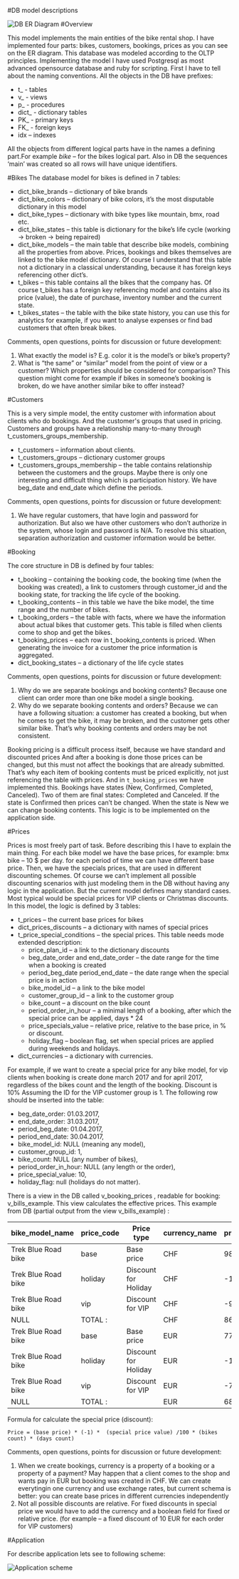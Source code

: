 #DB model descriptions

![DB ER Diagram](https://github.com/vladimirschuka/BikeRentalShop/blob/master/documentation/diagram.jpg)
#Overview	

This model implements the main entities of the bike rental shop. I have implemented four parts: bikes, customers, bookings, prices as you can see on the ER diagram. This database was modeled according to the OLTP principles. Implementing the model I have used Postgresql as most advanced opensource database and ruby for scripting.
	First I have to tell about the naming conventions. All the objects in the DB have prefixes:

* t_ - tables
* v_ - views
* p_ - procedures
* dict_ - dictionary tables
* PK_ - primary keys
* FK_ - foreign keys
* idx – indexes

All the objects from different logical parts have in the names a defining part.For example _bike_ – for the bikes logical part. 
Also in DB the sequences ‘main’ was created so all rows will have unique identifiers.

#Bikes 
The database model for bikes is defined in 7 tables:

* dict_bike_brands – dictionary of bike brands
* dict_bike_colors – dictionary of bike colors, it’s the most disputable dictionary in this model
* dict_bike_types – dictionary with bike types like mountain, bmx, road etc.
* dict_bike_states – this table is dictionary for the bike’s life cycle (working →  broken → being repaired)
* dict_bike_models – the main table that describe bike models, combining all the properties from above. Prices, bookings and bikes themselves are linked to the bike model dictionary. Of course I understand that this table not a dictionary in a classical understanding, because it has foreign keys referencing other dict’s.
* t_bikes – this table contains all the bikes that the company has. Of course t_bikes has a foreign key referencing model and contains also its price (value), the date of purchase, inventory number and the current state.
* t_bikes_states – the table with the bike state history, you can use this for analytics for example, if you want to analyse expenses or find bad customers that often break bikes.

Comments, open questions, points for discussion or future development:

1. What exactly the model is? E.g. color it is the model’s or bike’s property? 
2. What is “the same” or “similar” model from the point of view or a customer? Which properties should be considered for comparison? This question might come for example if bikes in someone’s booking is broken, do we have another similar bike to offer instead?

#Customers

This is a very simple model, the entity customer with information about clients who do bookings. And the customer's groups that used in pricing. Customers and groups have a relationship many-to-many through t_customers_groups_membership.
* t_customers – information about clients.
* t_customers_groups – dictionary customer groups
* t_customers_groups_membership – the table contains relationship between the customers and the groups. Maybe there is only one interesting and difficult thing which is participation history. We have beg_date and end_date which define the periods. 

Comments, open questions, points for discussion or future development:

1. We have regular customers, that have login and password for authorization. But also we have other customers who don’t authorize in the system, whose login and password is N/A. To resolve this situation, separation authorization and customer information would be better.

#Booking

The core structure in DB is defined by four tables:

* t_booking – containing the booking code, the booking time (when the booking was created), a link to customers through customer_id and the booking state, for tracking the life cycle of the booking.
* t_booking_contents – in this table we have the bike model, the time range and the number of bikes.
* t_booking_orders – the table with facts, where we have the information about actual bikes that customer gets. This table is filled when clients come to shop and get the bikes.
* t_booking_prices – each row in t_booking_contents is priced. When generating the invoice for a customer the price information is aggregated.
* dict_booking_states – a dictionary of the life cycle states

Comments, open questions, points for discussion or future development:

1. Why do we are separate bookings and booking contents? Because one client can order more than one bike model a single booking.
2. Why do we separate booking contents and orders? Because we can have a following situation: a customer has created a booking, but when he comes to get the bike, it may be broken, and the customer gets other similar bike. That’s why booking contents and orders may be not consistent.

Booking pricing is a difficult process itself, because we have standard and discounted prices And after a booking is done those prices can be changed, but this must not affect the bookings that are already submitted. That’s why each item of booking contents must be priced explicitly, not just referencing the table with prices. And in `t_booking_prices` we have implemented this.
Bookings have states (New, Confirmed, Completed, Canceled). Two of them are final states: Completed and Canceled. If the state is Confirmed then prices can’t be changed. When the state is New we can change booking contents. This logic is to be implemented on the application side.

#Prices

Prices is most freely part of task. Before describing this I have to explain the main thing. For each bike model we have the base prices, for example: bmx bike – 10 $ per day. for each period of time we can have different base price. Then, we have the specials prices, that are used in different discounting schemes. Of course we can’t implement all possible discounting scenarios with just modeling them in the DB without having any logic in the application. But the current model defines many standard cases. Most typical would be special prices for VIP clients or Christmas discounts. 
 In this model, the logic is defined by 3 tables:

* t_prices – the current base prices for bikes
* dict_prices_discounts – a dictionary with names of special prices
* t_price_special_conditions – the special prices. This table needs mode extended description:
	* price_plan_id – a link to the dictionary discounts
	* beg_date_order and end_date_order – the date range for the time when a booking is created
	* period_beg_date period_end_date – the date range when the special price is in action
	* bike_model_id – a link to the bike model
	* customer_group_id – a link to the customer group 
	* bike_count – a discount on the bike count
	* period_order_in_hour – a minimal length of a booking, after which the special price can be applied, days * 24
	* price_specials_value – relative price, relative to the base price, in % or discount.
	* holiday_flag – boolean flag, set when special prices are applied during weekends and holidays.
* dict_currencies – a dictionary with currencies.

For example, if we want to create a special price for any bike model, for vip clients  when booking is create done march 2017 and for april 2017, regardless of the bikes count and the length of the booking. Discount is 10%
Assuming the ID for the VIP customer group is 1.
The following row should be inserted into the table:

- beg_date_order: 01.03.2017, 
- end_date_order: 31.03.2017, 
- period_beg_date: 01.04.2017, 
- period_end_date: 30.04.2017,
- bike_model_id: NULL (meaning any model),
- customer_group_id: 1,
- bike_count: NULL (any number of bikes),
- period_order_in_hour: NULL (any length or the order),
- price_special_value: 10,
- holiday_flag: null (holidays do not matter).

There is a view in the DB called v_booking_prices , readable for booking: v_bills_example. This view calculates the effective prices.
This example from DB (partial output from the view v_bills_example) :

 bike_model_name | price_code | Price type |  currency_name | price
 --------------- | ---------- | ---------- | -------------- | ----- 
 Trek Blue Road bike | base | Base price | CHF  | 98 
 Trek Blue Road bike | holiday | Discount for Holiday | CHF | -1.4 
 Trek Blue Road bike | vip | Discount for VIP | CHF | -9.8 
 NULL | TOTAL : |  | CHF | 86.8 
 Trek Blue Road bike | base | Base price | EUR | 77 
 Trek Blue Road bike | holiday | Discount for Holiday | EUR | -1.1 
 Trek Blue Road bike | vip | Discount for VIP | EUR | -7.7 
 NULL | TOTAL : | | EUR | 68.2
 
Formula for calculate the special price (discount):

	Price = (base price) * (-1) *  (special price value) /100 * (bikes count) * (days count)

Comments, open questions, points for discussion or future development:

1. When we create bookings, currency is a property of a booking or a property of a payment? May happen that a client comes to the shop and wants pay in EUR but booking was created in CHF. We can create everytingin one currency and use exchange rates, but current schema is better: you can create base prices in different currencies independently  
2. Not all possible discounts are relative. For fixed discounts in special price we would have to add the currency and a boolean field for fixed or relative price. (for example  – a fixed discount of 10 EUR for each order for VIP customers)

#Application

For describe application lets see to following scheme:

![Application scheme](https://github.com/vladimirschuka/BikeRentalShop/blob/master/documentation/process_schema.jpg)
